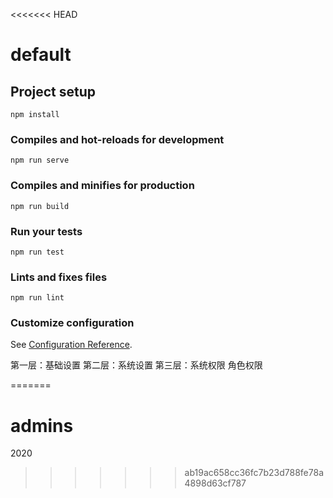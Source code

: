 <<<<<<< HEAD
# default

## Project setup
```
npm install
```

### Compiles and hot-reloads for development
```
npm run serve
```

### Compiles and minifies for production
```
npm run build
```

### Run your tests
```
npm run test
```

### Lints and fixes files
```
npm run lint
```

### Customize configuration
See [Configuration Reference](https://cli.vuejs.org/config/).




第一层：基础设置
	第二层：系统设置
		第三层：系统权限 角色权限
		
=======
# admins
2020
>>>>>>> ab19ac658cc36fc7b23d788fe78a4898d63cf787

